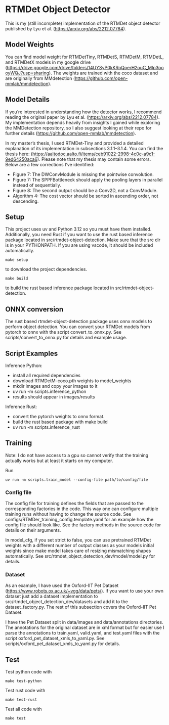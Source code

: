 # RTMDet Object Detector
This is my (still incomplete) implementation of the RTMDet object detector published by Lyu et al. (https://arxiv.org/abs/2212.07784). 

## Model Weights
You can find model weight for RTMDetTiny, RTMDetS, RTMDetM, RTMDetL, and RTMDetX models in my google drive (https://drive.google.com/drive/folders/14UYSyP0kKRnQoerH2ouC_Mlp3oooyWQJ?usp=sharing). The weights are trained with the coco dataset and are originally from MMdetection (https://github.com/open-mmlab/mmdetection). 

## Model Details
If you’re interested in understanding how the detector works, I recommend reading the original paper by Lyu et al. (https://arxiv.org/abs/2212.07784). My implementation depends heavily from insights I gained while exploring the MMDetection repository, so I also suggest looking at their repo for further details (https://github.com/open-mmlab/mmdetection).

In my master’s thesis, I used RTMDet-Tiny and provided a detailed explanation of its implementation in subsections 3.1.1–3.1.4. You can find the thesis here: (https://aaltodoc.aalto.fi/items/ceb91022-2998-4c0c-a9c1-9ed64250aca6). Please note that my thesis may contain some errors. Below are a few corrections I’ve identified:
- Figure 7: The DWConvModule is missing the pointwise convolution.
- Figure 7: The SPPFBottleneck should apply the pooling layers in parallel instead of sequentially.
- Figure 8: The second output should be a Conv2D, not a ConvModule.
- Algorithm 4: The cost vector should be sorted in ascending order, not descending.

## Setup
This project uses uv and Python 3.12 so you must have them installed. Additionally, you need Rust if you want to use the rust based inference package located in src/rtmdet-object-detection. Make sure that the src dir is in your PYTHONPATH. If you are using vscode, it should be included automatically.

```Terminal
make setup
```
to download the project dependencies.

```Terminal
make build
```
to build the rust based inference package located in src/rtmdet-object-detection.

## ONNX conversion
The rust based rtmdet-object-detection package uses onnx models to perform object detection. You can convert your RTMDet models from pytorch to onnx with the script convert_to_onnx.py. See scripts/convert_to_onnx.py for details and example usage.

## Script Examples
Inference Python:
- install all required dependencies
- download RTMDetM-coco.pth weights to model_weights
- mkdir images and copy your images to it
- uv run -m scripts.inference_python
- results should appear in images/results 

Inference Rust:
- convert the pytorch weights to onnx format.
- build the rust based package with make build
- uv run -m scripts.inference_rust

## Training
Note: I do not have access to a gpu so cannot verify that the training actually works but at least it starts on my computer.

Run
```Terminal
uv run -m scripts.train_model --config-file path/to/config/file
```
### Config file 
The config file for training defines the fields that are passed to the corresponding factories in the code. This way one can configure multiple training runs without having to change the source code. See configs/RTMDer_training_config.template.yaml for an example how the config file should look like. See the factory methods in the source code for details on their arguments.

In model_cfg, if you set strict to false, you can use pretrained RTMDet weights with a different number of output classes as your models initial weights since make model takes care of resizing mismatching shapes automatically. See src/rtmdet_object_detection_dev/model/model.py for details.

### Dataset
As an example, I have used the Oxford-IIT Pet Dataset (https://www.robots.ox.ac.uk/~vgg/data/pets/). If you want to use your own dataset just add a dataset implementation to src/rtmdet_object_detection_dev/datasets and add it to the dataset_factory.py. The rest of this subsection covers the Oxford-IIT Pet Dataset.

I have the Pet Dataset split in data/images and data/annotations directories. The annotations for the original dataset are in xml format but for easier use I parse the annotations to train.yaml, valid.yaml, and test.yaml files with the script oxford_pet_dataset_xmls_to_yaml.py. See scripts/oxford_pet_dataset_xmls_to_yaml.py for details.

## Test
Test python code with
```Terminal
make test-python
```

Test rust code with
```Terminal
make test-rust
```

Test all code with
```Terminal
make test
```